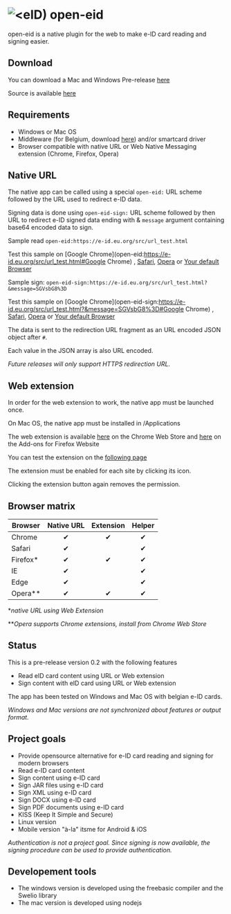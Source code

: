 # ![&lt;eID)](https://e-id.eu.org/src/chrome/icon48.png "Logo") open-eid

open-eid is a native plugin for the web to make e-ID card reading and signing easier.

## Download

You can download a Mac and Windows Pre-release
[here](https://github.com/michael79bxl/open-eid/releases/)

Source is available [here](https://github.com/michael79bxl/open-eid/tree/master/)

## Requirements

- Windows or Mac OS
- Middleware (for Belgium, download [here](https://eid.belgium.be/)) and/or smartcard driver
- Browser compatible with native URL or Web Native Messaging extension (Chrome, Firefox, Opera)

## Native URL

The native app can be called using a special `open-eid:` URL scheme followed by the URL used to redirect e-ID data.

Signing data is done using `open-eid-sign:` URL scheme followed by then URL to redirect e-ID signed data ending with & `message` argument containing base64 encoded data to sign.

Sample read `open-eid:https://e-id.eu.org/src/url_test.html`

Test this sample on [Google Chrome](open-eid:https://e-id.eu.org/src/url_test.html#Google Chrome) ,
[Safari](open-eid:https://e-id.eu.org/src/url_test.html#Safari),
[Opera](open-eid:https://e-id.eu.org/src/url_test.html#Opera) or
[Your default Browser](open-eid:https://e-id.eu.org/src/url_test.html)

Sample sign: `open-eid-sign:https://e-id.eu.org/src/url_test.html?&message=SGVsbG8%3D`

Test this sample on [Google Chrome](open-eid-sign:https://e-id.eu.org/src/url_test.html?&message=SGVsbG8%3D#Google Chrome) ,
[Safari](open-eid-sign:https://e-id.eu.org/src/url_test.html?&message=SGVsbG8%3D#Safari),
[Opera](open-eid-sign:https://e-id.eu.org/src/url_test.html?&message=SGVsbG8%3D#Opera) or
[Your default Browser](open-eid-sign:https://e-id.eu.org/src/url_test.html?&message=SGVsbG8%3D)

The data is sent to the redirection URL fragment as an URL encoded JSON object after `#`.

Each value in the JSON array is also URL encoded.

*Future releases will only support HTTPS redirection URL.*

## Web extension

In order for the web extension to work, the native app must be launched once.

On Mac OS, the native app must be installed in /Applications

The web extension is available
[here](https://chrome.google.com/webstore/detail/open-eid/cgdhcnihnfegipidedmkijjkbphakcjo)
on the Chrome Web Store and
[here](https://addons.mozilla.org/en/firefox/addon/open-eid/)
on the Add-ons for Firefox Website

You can test the extension on the 
[following page](https://e-id.eu.org/src/extension_test.html)

The extension must be enabled for each site by clicking its icon.

Clicking the extension button again removes the permission.

## Browser matrix

|Browser |Native URL|Extension| Helper |
|--------|:--------:|:-------:|:------:|
|Chrome  |&#x2714;  |&#x2714; |&#x2714;|
|Safari  |&#x2714;  |         |&#x2714;|
|Firefox*|&#x2714;  |&#x2714; |&#x2714;|
|IE      |&#x2714;  |         |&#x2714;|
|Edge    |&#x2714;  |         |&#x2714;|
|Opera** |&#x2714;  |&#x2714; |&#x2714;|

\**native URL using Web Extension*

\*\**Opera supports Chrome extensions, install from Chrome Web Store*

## Status

This is a pre-release version 0.2 with the following features

- Read eID card content using URL or Web extension
- Sign content with eID card using URL or Web extension

The app has been tested on Windows and Mac OS with belgian e-ID cards.

*Windows and Mac versions are not synchronized about features or output format.*

## Project goals

- Provide opensource alternative for e-ID card reading and signing for modern browsers
- Read e-ID card content
- Sign content using e-ID card
- Sign JAR files using e-ID card
- Sign XML using e-ID card
- Sign DOCX using e-ID card
- Sign PDF documents using e-ID card
- KISS (Keep It Simple and Secure)
- Linux version
- Mobile version "à-la" itsme for Android & iOS

*Authentication is not a project goal. Since signing is now available, the signing procedure can be used to provide authentication.*

## Developement tools

- The windows version is developed using the freebasic compiler and the Swelio library
- The mac version is developed using nodejs